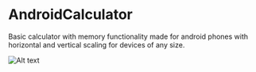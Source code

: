 # AndroidCalculator
Basic calculator with memory functionality made for android phones with horizontal and vertical scaling for devices of any size.

![Alt text](AndroidCalculator/GUIScreenshot.png?raw=true "gui")
